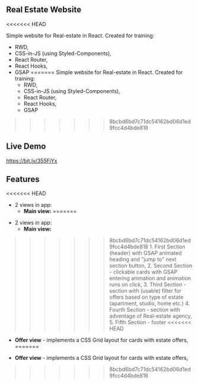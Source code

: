 ## Real Estate Website
<<<<<<< HEAD

Simple website for Real-estate in React. Created for training:

- RWD,
- CSS-in-JS (using Styled-Components),
- React Router,
- React Hooks,
- GSAP
=======
Simple website for Real-estate in React. Created for training: 
  * RWD, 
  * CSS-in-JS (using Styled-Components),
  * React Router,
  * React Hooks,
  * GSAP
>>>>>>> 8bcbd6bd7c71dc54162bd06d1ed9fcc4d4bde818

## Live Demo

https://bit.ly/355FiYx

## Features

<<<<<<< HEAD
- 2 views in app:
  - **Main view:**
=======
* 2 views in app:
  * __Main view:__
>>>>>>> 8bcbd6bd7c71dc54162bd06d1ed9fcc4d4bde818
    1. First Section (header) with GSAP animated heading and "jump to" next section button,
    2. Second Section - clickable cards with GSAP entering animation and animation runs on click,
    3. Third Section - section with (usable) filter for offers based on type of estate (apartment, studio, home etc.)
    4. Fourth Section - section with adventage of Real-estate agency,
    5. Fifth Section - footer
<<<<<<< HEAD
  - **Offer view** - implements a CSS Grid layout for cards with estate offers,
=======
  * __Offer view__ - implements a CSS Grid layout for cards with estate offers,
>>>>>>> 8bcbd6bd7c71dc54162bd06d1ed9fcc4d4bde818
